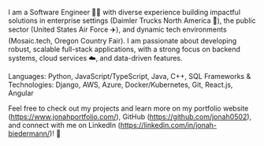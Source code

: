 I am a Software Engineer 👨‍💻 with diverse experience building impactful solutions in enterprise settings (Daimler Trucks North America 🚚), the public sector (United States Air Force ✈️), and dynamic tech environments (Mosaic.tech, Oregon Country Fair). I am passionate about developing robust, scalable full-stack applications, with a strong focus on backend systems, cloud services ☁️, and data-driven features.

Languages: Python, JavaScript/TypeScript, Java, C++, SQL
Frameworks & Technologies: Django, AWS, Azure, Docker/Kubernetes, Git, React.js, Angular

Feel free to check out my projects and learn more on my portfolio website (https://www.jonahportfolio.com/), GitHub (https://github.com/jonah0502), and connect with me on LinkedIn (https://linkedin.com/in/jonah-biedermann/)! 🚀
